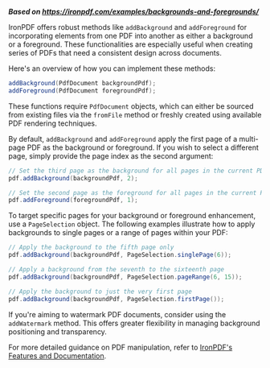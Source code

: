 ***Based on <https://ironpdf.com/examples/backgrounds-and-foregrounds/>***

IronPDF offers robust methods like `addBackground` and `addForeground` for incorporating elements from one PDF into another as either a background or a foreground. These functionalities are especially useful when creating series of PDFs that need a consistent design across documents.

Here's an overview of how you can implement these methods:

```java
addBackground(PdfDocument backgroundPdf);
addForeground(PdfDocument foregroundPdf);
```

These functions require `PdfDocument` objects, which can either be sourced from existing files via the `fromFile` method or freshly created using available PDF rendering techniques.

By default, `addBackground` and `addForeground` apply the first page of a multi-page PDF as the background or foreground. If you wish to select a different page, simply provide the page index as the second argument:

```java
// Set the third page as the background for all pages in the current PDF
pdf.addBackground(backgroundPdf, 2);  

// Set the second page as the foreground for all pages in the current PDF
pdf.addForeground(foregroundPdf, 1);
```

To target specific pages for your background or foreground enhancement, use a `PageSelection` object. The following examples illustrate how to apply backgrounds to single pages or a range of pages within your PDF:

```java
// Apply the background to the fifth page only
pdf.addBackground(backgroundPdf, PageSelection.singlePage(6));  

// Apply a background from the seventh to the sixteenth page
pdf.addBackground(backgroundPdf, PageSelection.pageRange(6, 15));  

// Apply the background to just the very first page
pdf.addBackground(backgroundPdf, PageSelection.firstPage());
```

If you're aiming to watermark PDF documents, consider using the `addWatermark` method. This offers greater flexibility in managing background positioning and transparency.

For more detailed guidance on PDF manipulation, refer to [IronPDF's Features and Documentation](https://ironpdf.com).
